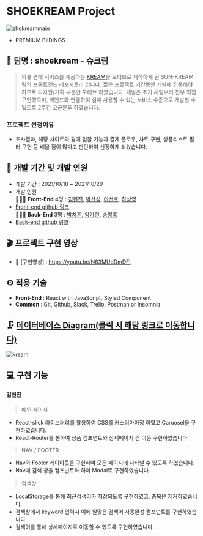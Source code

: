 # SHOEKREAM Project

![shokreammain](https://user-images.githubusercontent.com/78721108/139569482-db28b424-c233-4df5-9520-4da68e528439.gif)

- PREMIUM BIIDINGS

## 🎇 팀명 : shoekream - 슈크림

> 의류 경매 서비스를 제공하는 [KREAM](https://kream.co.kr/)을 모티브로 제작하게 된 SUN-KREAM 팀의 프론트엔드 레포지토리 입니다.
> 짧은 프로젝트 기간동안 개발에 집중해야 하므로 디자인/기획 부분만 모티브 하였습니다.
> 개발은 초기 세팅부터 전부 직접 구현했으며, 백앤드와 연결하여 실제 사용할 수 있는 서비스 수준으로 개발할 수 있도록 2주간 고군분투 하였습니다.

### 프로젝트 선정이유

- 조사결과, 해당 사이트의 경매 입찰 기능과 결제 플로우, 차트 구현, 상품리스트 필터 구현 등 배울 점이 많다고 판단하여 선정하게 되었습니다.

## 📅 개발 기간 및 개발 인원

- 개발 기간 : 2021/10/18 ~ 2021/10/29
- 개발 인원 <br/>
  👨‍👧‍👦 **Front-End** 4명 : [김현진](https://github.com/71summernight), [박산성](https://github.com/p-acid), [이선호](https://github.com/sunhoh), [하상영](https://github.com/sangyouh) <br/>
- [Front-end github 링크](https://github.com/wecode-bootcamp-korea/25-2nd-SUNKREAM-frontend)<br/>
  👨‍👧‍👦 **Back-End** 3명 : [박치훈](https://github.com/chihunmanse), [양가현](https://github.com/chrisYang256), [송영록](https://github.com/crescentfull)<br/>
- [Back-end github 링크](https://github.com/wecode-bootcamp-korea/25-2nd-SUNKREAM-backend)

## 🎬 프로젝트 구현 영상

- 🔗 [구현영상] : https://youtu.be/N63MUdDmDFI

## ⚙ 적용 기술

- **Front-End** : React with JavaScript, Styled Component
- **Common** : Git, Github, Slack, Trello, Postman or Insomnia

## 🗜 [데이터베이스 Diagram(클릭 시 해당 링크로 이동합니다)](https://www.erdcloud.com/d/6Kq4rCsrgRkjcfZxk)

![kream](https://user-images.githubusercontent.com/78721108/139569506-39104ecf-7060-4aa0-8d45-c834bc1a4174.png)

## 💻 구현 기능

#### 김현진

> 메인 페이지
 - React-slick 라이브러리를 활용하여 CSS를 커스터마이징 하였고 Caruosel을 구현하였습니다.
 - React-Router를 통하여 상품 컴포넌트와 상세페이지 간 이동 구현하였습니다.

> NAV / FOOTER
  - Nav와 Footer 레이아웃을 구현하여 모든 페이지에 나타낼 수 있도록 하였습니다.
  - Nav에 검색 창을 컴포넌트화 하여 Modal로 구현하였습니다.

> 검색창
  - LocalStorage를 통해 최근검색어가 저장되도록 구현하였고, 중복은 제거하였습니다.
  - 검색창에서 keyword 입력시 이에 알맞은 검색어 자동완성 컴포넌트를 구현하였습니다.
  - 검색어를 통해 상세페이지로 이동할 수 있도록 구현하였습니다.
